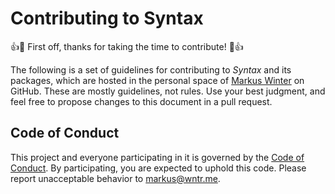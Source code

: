 # Contributing to Syntax

:+1::tada: First off, thanks for taking the time to contribute! :tada::+1:

The following is a set of guidelines for contributing to *Syntax* and its packages,
which are hosted in the personal space of [Markus Winter](https://github.com/markuswntr) on GitHub.
These are mostly guidelines, not rules. Use your best judgment, and feel free to propose changes to this document in a pull request.

## Code of Conduct

This project and everyone participating in it is governed by the [Code of Conduct](CODE_OF_CONDUCT.md).
By participating, you are expected to uphold this code.
Please report unacceptable behavior to [markus@wntr.me](mailto:markus@wntr.me).
